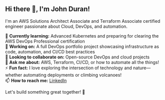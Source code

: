 ## Hi there 👋, I'm John Duran!

I'm an AWS Solutions Architect Associate and Terraform Associate certified engineer passionate about Cloud, DevOps, and automation.  

🌱 **Currently learning:** Advanced Kubernetes and preparing for clearing the AWS DevOps Professional certification  
🔭 **Working on:** A full DevOps portfolio project showcasing infrastructure as code, automation, and CI/CD best practices  
👯 **Looking to collaborate on:** Open-source DevOps and cloud projects  
💬 **Ask me about:** AWS, Terraform, CI/CD, or how to automate all the things!  
⚡ **Fun fact:** I love exploring the intersection of technology and nature—whether automating deployments or climbing volcanoes!  
📫 **How to reach me:** [LinkedIn](https://www.linkedin.com/in/your-profile)

Let's build something great together! 🚀  
